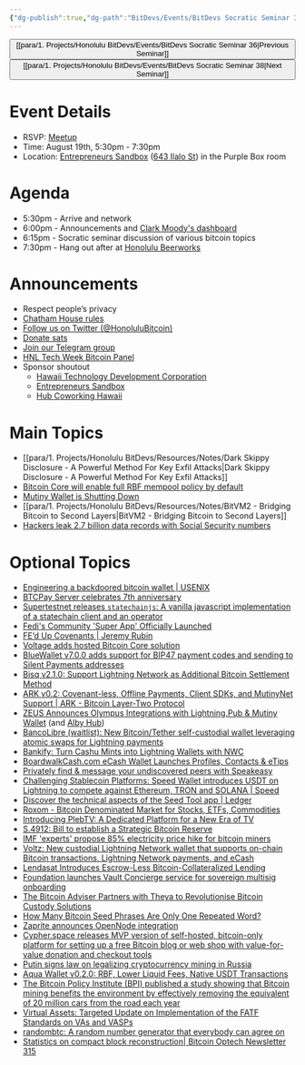 ```yaml
---
{"dg-publish":true,"dg-path":"BitDevs/Events/BitDevs Socratic Seminar 37.md","permalink":"/bit-devs/events/bit-devs-socratic-seminar-37/","title":"BitDevs Socratic Seminar 37","tags":["bitdevs","bitcoin","resource","socratic-37"],"noteIcon":"3","created":"2024-08-03T11:17:58.394-10:00","updated":"2024-11-25T12:07:05.818-10:00"}
---
```




<button class="obsidian-button previous-seminar">[[para/1. Projects/Honolulu BitDevs/Events/BitDevs Socratic Seminar 36\|Previous Seminar]]</button> <button class="obsidian-button next-seminar">[[para/1. Projects/Honolulu BitDevs/Events/BitDevs Socratic Seminar 38\|Next Seminar]]</button>

# Event Details

- RSVP: [Meetup](https://www.meetup.com/honolulu-bitdevs/events/302619904)
- Time: August 19th, 5:30pm - 7:30pm
- Location: [Entrepreneurs Sandbox](https://sandboxhawaii.org/) ([643 Ilalo St](https://goo.gl/maps/3Zj38htV13iUn4dcA)) in the Purple Box room

# Agenda

- 5:30pm - Arrive and network  
- 6:00pm - Announcements and [Clark Moody's dashboard](https://bitcoin.clarkmoody.com/dashboard/)
- 6:15pm - Socratic seminar discussion of various bitcoin topics
- 7:30pm - Hang out after at [Honolulu Beerworks](https://www.honolulubeerworks.com/)

# Announcements

- Respect people’s privacy
- [Chatham House rules](https://www.chathamhouse.org/about-us/chatham-house-rule)
- [Follow us on Twitter (@HonoluluBitcoin)](https://twitter.com/HonoluluBitcoin)
- [Donate sats](https://checkout.opennode.com/p/5dea6b7a-d33c-4fda-b54c-98f092814c7d)
- [Join our Telegram group](https://t.me/+Ho8M3ZAFmC5mY2Mx)
- [HNL Tech Week Bitcoin Panel](https://lu.ma/4p1dbugp)
- Sponsor shoutout
	- [Hawaii Technology Development Corporation](https://www.htdc.org/about/)
	- [Entrepreneurs Sandbox](https://sandboxhawaii.org/)
	- [Hub Coworking Hawaii](https://hubcoworkinghi.com/)

# Main Topics

- [[para/1. Projects/Honolulu BitDevs/Resources/Notes/Dark Skippy Disclosure - A Powerful Method For Key Exfil Attacks\|Dark Skippy Disclosure - A Powerful Method For Key Exfil Attacks]]
- [Bitcoin Core will enable full RBF mempool policy by default](https://github.com/bitcoin/bitcoin/pull/30493) 
- [Mutiny Wallet is Shutting Down](https://blog.mutinywallet.com/mutiny-wallet-is-shutting-down/)
- [[para/1. Projects/Honolulu BitDevs/Resources/Notes/BitVM2 - Bridging Bitcoin to Second Layers\|BitVM2 - Bridging Bitcoin to Second Layers]]
- [Hackers leak 2.7 billion data records with Social Security numbers](https://www.bleepingcomputer.com/news/security/hackers-leak-27-billion-data-records-with-social-security-numbers/)

# Optional Topics

- [Engineering a backdoored bitcoin wallet | USENIX](https://www.usenix.org/conference/woot24/presentation/scott)
- [BTCPay Server celebrates 7th anniversary](https://primal.net/e/note1kdrrlths96t4mrrdxgwec50cld25j5u56x5cpvw49xvf6zacwf2s7vjex0)
- [Supertestnet releases `statechainjs`: A vanilla javascript implementation of a statechain client and an operator](https://github.com/supertestnet/statechainjs)
- [Fedi's Community 'Super App' Officially Launched](https://www.nobsbitcoin.com/fedi-app-v1-18/) 
- [FE’d Up Covenants | Jeremy Rubin](https://rubin.io/public/pdfs/fedcov.pdf)
- [Voltage adds hosted Bitcoin Core solution](https://www.voltage.cloud/blog/streamline-your-bitcoin-development-introducing-voltages-bitcoin-core-solution)
- [BlueWallet v7.0.0 adds support for BIP47 payment codes and sending to Silent Payments addresses](https://x.com/bluewalletio/status/1825485970696724663)
- [Bisq v2.1.0: Support Lightning Network as Additional Bitcoin Settlement Method](https://www.nobsbitcoin.com/bisq-v2-1-0/)
- [ARK v0.2: Covenant-less, Offline Payments, Client SDKs, and MutinyNet Support | ARK - Bitcoin Layer-Two Protocol](https://arkdev.info/blog/ark-release-v0.2/)
- [ZEUS Announces Olympus Integrations with Lightning.Pub & Mutiny Wallet](https://www.nobsbitcoin.com/zeus-announces-olympus-integrations-into-lightning-pub-mutiny-wallet/) (and [Alby Hub](https://x.com/ZeusLN/status/1825516678479769732))
- [BancoLibre (waitlist): New Bitcoin/Tether self-custodial wallet leveraging atomic swaps for Lightning payments](https://bancolibre.com/) 
- [Bankify: Turn Cashu Mints into Lightning Wallets with NWC](https://www.nobsbitcoin.com/introducing-bankify/)
- [BoardwalkCash.com eCash Wallet Launches Profiles, Contacts & eTips](https://stacker.news/items/629881)
- [Privately find & message your undiscovered peers with Speakeasy](https://www.tonk.xyz/posts/speakeasy)
- [Challenging Stablecoin Platforms: Speed Wallet introduces USDT on Lightning to compete against Ethereum, TRON and SOLANA | Speed](https://www.tryspeed.com/blog/speed-wallet-introduces-usdt-on-lightning/)
- [Discover the technical aspects of the Seed Tool app | Ledger](https://www.ledger.com/blog/seed-tool-app) 
- [Roxom - Bitcoin Denominated Market for Stocks, ETFs, Commodities](https://roxom.com/)
- [Introducing PlebTV: A Dedicated Platform for a New Era of TV](https://www.pleblab.dev/blog-detail/pleblab-launches-plebtv-a-dedicated-platform-for-a-new-era-of-tv)
- [S.4912: Bill to establish a Strategic Bitcoin Reserve](https://www.congress.gov/bill/118th-congress/senate-bill/4912?q=%7B%22search%22:%22S4912%22%7D&s=2&r=1)
- [IMF 'experts' propose 85% electricity price hike for bitcoin miners](https://www.imf.org/en/Blogs/Articles/2024/08/15/carbon-emissions-from-ai-and-crypto-are-surging-and-tax-policy-can-help)
- [Voltz: New custodial Lightning Network wallet that supports on-chain Bitcoin transactions, Lightning Network payments, and eCash](https://www.lnvoltz.xyz/)
- [Lendasat Introduces Escrow-Less Bitcoin-Collateralized Lending](https://stacker.news/items/648140)
- [Foundation launches Vault Concierge service for sovereign multisig onboarding](https://foundation.xyz/vault-concierge/)
- [The Bitcoin Adviser Partners with Theya to Revolutionise Bitcoin Custody Solutions](https://content.thebitcoinadviser.com/blog/theya-and-the-bitcoin-adviser)
- [How Many Bitcoin Seed Phrases Are Only One Repeated Word?](https://blog.lopp.net/how-many-bitcoin-seed-phrases-are-only-one-repeated-word/)
- [Zaprite announces OpenNode integration](https://blog.zaprite.com/how-to-connect-an-opennode-account/)
- [Cypher.space releases MVP version of self-hosted, bitcoin-only platform for setting up a free Bitcoin blog or web shop with value-for-value donation and checkout tools](https://cypher.space/note/5fbc185a7560808a2ebe6ac10f2e42e1a1accb3fb89633c9fc77e00da7cbe295)
- [Putin signs law on legalizing cryptocurrency mining in Russia](https://tass.com/economy/1826725)
- [Aqua Wallet v0.2.0: RBF, Lower Liquid Fees, Native USDT Transactions](https://www.nobsbitcoin.com/aqua-wallet-v0-2-0/)
- [The Bitcoin Policy Institute (BPI) published a study showing that Bitcoin mining benefits the environment by effectively removing the equivalent of 20 million cars from the road each year](https://cdn.prod.website-files.com/627aa615676bdd1d47ec97d4/66a02960ca5d7628f2080909_BPI%202024%20Margot%20Policy%20Report.pdf)
- [Virtual Assets: Targeted Update on Implementation of the FATF Standards on VAs and VASPs](https://www.fatf-gafi.org/en/publications/Fatfrecommendations/targeted-update-virtual-assets-vasps-2024.html)
- [randombtc: A random number generator that everybody can agree on](https://github.com/callebtc/randombtc)
- [Statistics on compact block reconstruction| Bitcoin Optech Newsletter 315](https://bitcoinops.org/en/newsletters/2024/08/09/#statistics-on-compact-block-reconstruction)

